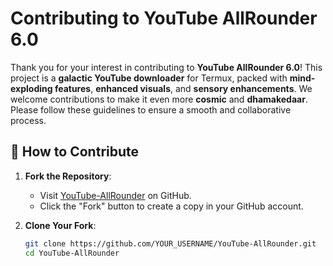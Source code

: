 # Contributing to YouTube AllRounder 6.0

Thank you for your interest in contributing to **YouTube AllRounder 6.0**! This project is a **galactic YouTube downloader** for Termux, packed with **mind-exploding features**, **enhanced visuals**, and **sensory enhancements**. We welcome contributions to make it even more **cosmic** and **dhamakedaar**. Please follow these guidelines to ensure a smooth and collaborative process.

## 🚀 How to Contribute

1. **Fork the Repository**:
   - Visit [YouTube-AllRounder](https://github.com/RajsaraswatiJatav/YouTube-AllRounder) on GitHub.
   - Click the "Fork" button to create a copy in your GitHub account.

2. **Clone Your Fork**:
   ```bash
   git clone https://github.com/YOUR_USERNAME/YouTube-AllRounder.git
   cd YouTube-AllRounder



